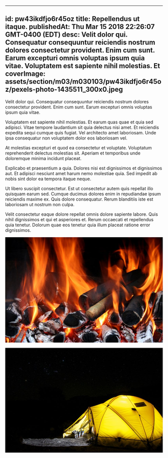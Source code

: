 
---
id: pw43ikdfjo6r45oz
title: Repellendus ut itaque.
publishedAt: Thu Mar 15 2018 22:26:07 GMT-0400 (EDT)
desc: Velit dolor qui. Consequatur consequuntur reiciendis nostrum dolores consectetur provident. Enim cum sunt. Earum excepturi omnis voluptas ipsum quia vitae. Voluptatem est sapiente nihil molestias. Et
coverImage: assets/section/m03/m030103/pw43ikdfjo6r45oz/pexels-photo-1435511_300x0.jpeg
---




Velit dolor qui. Consequatur consequuntur reiciendis nostrum dolores consectetur provident. Enim cum sunt. Earum excepturi omnis voluptas ipsum quia vitae.
 
Voluptatem est sapiente nihil molestias. Et earum quas quae et quia sed adipisci. Vitae tempore laudantium sit quia delectus nisi amet. Et reiciendis expedita sequi cumque quis fugiat. Vel architecto amet laboriosam. Unde ipsa consequatur non voluptatem dolor eos laboriosam vel.
 
At molestias excepturi et quod ea consectetur et voluptate. Voluptatum reprehenderit delectus molestias sit. Aperiam et temporibus unde doloremque minima incidunt placeat.


Explicabo et praesentium a quia. Dolores nisi est dignissimos et dignissimos aut. Et adipisci nesciunt amet harum nemo molestiae quia. Sed impedit ab nobis sint dolor ea tempora itaque neque.
 
Ut libero suscipit consectetur. Est ut consectetur autem quis repellat illo quisquam earum sed. Cumque ducimus dolores enim in repudiandae ipsum reiciendis maxime ex. Quis dolore consequatur. Rerum blanditiis iste est laboriosam ut nostrum non culpa.
 
Velit consectetur eaque dolore repellat omnis dolore sapiente labore. Quis nihil dignissimos et qui et asperiores et. Rerum occaecati et repellendus quia tenetur. Dolorum quae eos tenetur quia illum placeat ratione error dignissimos.



![image from pexels.com](assets/section/m03/m030103/pw43ikdfjo6r45oz/pexels-photo-1435511.jpeg)

![image from pexels.com](assets/section/m03/m030103/pw43ikdfjo6r45oz/tent-camp-night-star-45241.jpeg)


